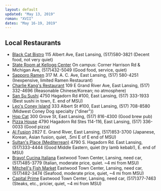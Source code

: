 ```yaml
---
layout: default
updated: "May 13, 2019"
roman: "XVII"
dates: "May 16-19, 2019"
---
```






## Local Restaurants

- [Black Cat Bistro]() 115 Albert Ave, East Lansing, (517)580-3821 (Decent food, not very quiet)
- [State Room at Kellogg Center]() On campus: Corner Harrison Rd & Michigan Ave, (517)432-5049 (Good food, service, quiet) 
- [Sapporo Ramen]() 317 M. A. C. Ave, East Lansing, (517) 580-4251 (Inexpensive, limited Ramen Restaurant)
- [Charlie Kang's Restaurant]() 109 E Grand River Ave, East Lansing, (517) 332-4696 (Reasonable Chinese/Korean; no atmosphere)
- [San Su Sushi]() 4750 Hagadorn Rd #100, East Lansing, (517) 333-1933 (Best sushi in town, E. end of MSU)
- [Leo's Coney Island]() 333 Albert St #100, East Lansing, (517) 708-8580 (Midwest Coney Dog specialty ("diner"))
- [Hop Cat]() 300 Grove St, East Lansing, (517) 816-4300 (Good brew pub)
- [Pizza House]() 4790 Hagadorn Rd Stes 114-116, East Lansing, (517) 336-0033 (Good pizza)
- [AI Fusion]() 2827 E. Grand River, East Lansing, (517)853-3700 (Japanese, Korean, Asian fusion, quiet, .5mi E of E end of MSU) 
- [Sultan's Place (Mediterrean)]() 4790 S. Hagadorn Rd. East Lansing, (517)333-4444 (Good Middle Eastern, quiet (try lamb kebab!), E. end of MSU)
- [Bravo! Cucina Italiana]() Eastwood Town Center, Lansing, need car, (517)485-3779 (Italian, moderate price, quiet. ~4 mi from MSU)
- [Mitchell's Fish Market]() Eastwood Town Center, Lansing, need car, (517)482-3474 (Seafood, moderate price, quiet, ~4 mi from MSU)
- [Capital Prime]() Eastwood Town Center, Lansing, need car, (517)377-7463 (Steaks, etc., pricier, quiet, ~4 mi from MSU)
